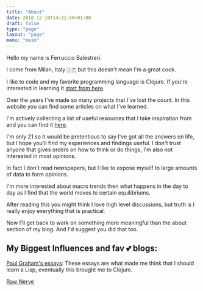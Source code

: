 ```yaml
---
title: "About"
date: 2018-12-10T14:31:50+01:00
draft: false
type: "page"
layout: "page"
menu: "main"
---
```


Hello my name is Ferruccio Balestreri.

I come from Milan, Italy 🇮🇹 but this doesn't mean I'm a great cook.

I like to code and my favorite programming language is Clojure. If you're interested in learning it [start from here](https://www.braveclojure.com/).

Over the years I've made so many projects that I've lost the count. In this website you can find some articles on what I've learned.

I'm actively collecting a list of useful resources that I take inspiration from and you can find it [here](/references).

I'm only 21 so it would be pretentious to say I've got all the answers on life, but I hope you'll find my experiences and findings useful. I don't trust anyone that gives orders on how to think or do things, I'm also not interested in most opinions. 

In fact I don't read newspapers, but I like to expose myself to large amounts of data to form opinions.

I'm more interested about macro trends then what happens in the day to day as I find that the world moves to certain equilibriums.

After reading this you might think I love high level discussions, but truth is I really enjoy everything that is practical.

Now I'll get back to work on something more meaningful than the about section of my blog. And I'd suggest you did that too.

## My Biggest Influences and fav 💕 blogs:
[Paul Graham's essays](http://www.paulgraham.com/articles.html): These essays are what made me think that I should learn a Lisp, eventually this brought me to Clojure.

[Raw Nerve](http://archive.is/8uu5x)